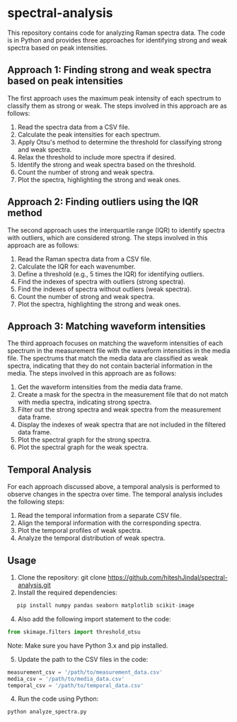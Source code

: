# spectral-analysis
This repository contains code for analyzing Raman spectra data. The code is in Python and provides three approaches for identifying strong and weak spectra based on peak intensities.

## Approach 1: Finding strong and weak spectra based on peak intensities

The first approach uses the maximum peak intensity of each spectrum to classify them as strong or weak. The steps involved in this approach are as follows:

1. Read the spectra data from a CSV file.
2. Calculate the peak intensities for each spectrum.
3. Apply Otsu's method to determine the threshold for classifying strong and weak spectra.
4. Relax the threshold to include more spectra if desired.
5. Identify the strong and weak spectra based on the threshold.
6. Count the number of strong and weak spectra.
7. Plot the spectra, highlighting the strong and weak ones.

## Approach 2: Finding outliers using the IQR method

The second approach uses the interquartile range (IQR) to identify spectra with outliers, which are considered strong. The steps involved in this approach are as follows:

1. Read the Raman spectra data from a CSV file.
2. Calculate the IQR for each wavenumber.
3. Define a threshold (e.g., 5 times the IQR) for identifying outliers.
4. Find the indexes of spectra with outliers (strong spectra).
5. Find the indexes of spectra without outliers (weak spectra).
6. Count the number of strong and weak spectra.
7. Plot the spectra, highlighting the strong and weak ones.

## Approach 3: Matching waveform intensities

The third approach focuses on matching the waveform intensities of each spectrum in the measurement file with the waveform intensities in the media file. The spectrums that match the media data are classified as weak spectra, indicating that they do not contain bacterial information in the media. The steps involved in this approach are as follows:

1. Get the waveform intensities from the media data frame.
2. Create a mask for the spectra in the measurement file that do not match with media spectra, indicating strong spectra.
3. Filter out the strong spectra and weak spectra from the measurement data frame.
4. Display the indexes of weak spectra that are not included in the filtered data frame.
5. Plot the spectral graph for the strong spectra.
6. Plot the spectral graph for the weak spectra.

## Temporal Analysis

For each approach discussed above, a temporal analysis is performed to observe changes in the spectra over time. The temporal analysis includes the following steps:

1. Read the temporal information from a separate CSV file.
2. Align the temporal information with the corresponding spectra.
3. Plot the temporal profiles of weak spectra.
4. Analyze the temporal distribution of weak spectra.

## Usage

1. Clone the repository: git clone https://github.com/hiteshJindal/spectral-analysis.git
2. Install the required dependencies:
```python
   pip install numpy pandas seaborn matplotlib scikit-image
```
4. Also add the following import statement to the code:
```python
from skimage.filters import threshold_otsu
```
   Note: Make sure you have Python 3.x and pip installed.

5. Update the path to the CSV files in the code:

```python
measurement_csv = '/path/to/measurement_data.csv'
media_csv = '/path/to/media_data.csv'
temporal_csv = '/path/to/temporal_data.csv'
```

4. Run the code using Python:

```python
python analyze_spectra.py
```














